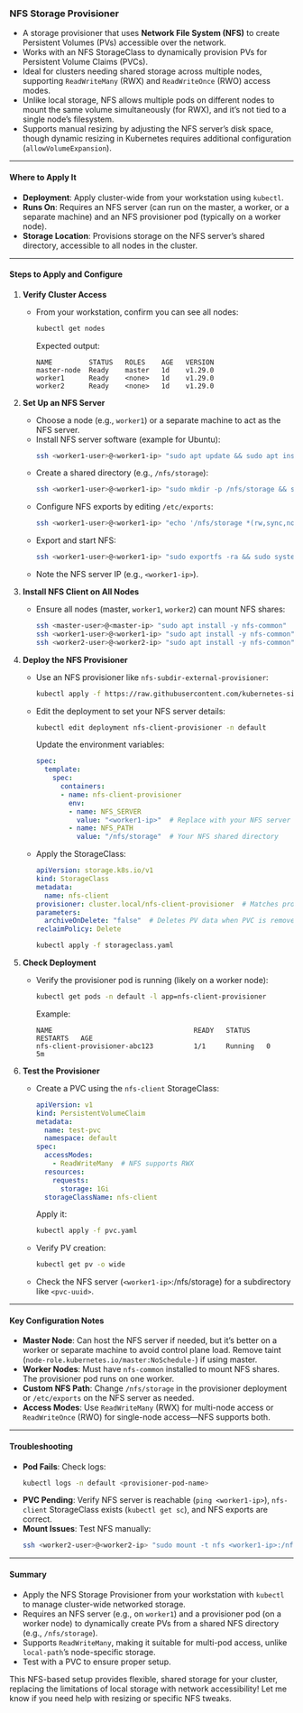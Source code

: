### **NFS Storage Provisioner**

- A storage provisioner that uses **Network File System (NFS)** to create Persistent Volumes (PVs) accessible over the network.
- Works with an NFS StorageClass to dynamically provision PVs for Persistent Volume Claims (PVCs).
- Ideal for clusters needing shared storage across multiple nodes, supporting `ReadWriteMany` (RWX) and `ReadWriteOnce` (RWO) access modes.
- Unlike local storage, NFS allows multiple pods on different nodes to mount the same volume simultaneously (for RWX), and it’s not tied to a single node’s filesystem.
- Supports manual resizing by adjusting the NFS server’s disk space, though dynamic resizing in Kubernetes requires additional configuration (`allowVolumeExpansion`).

---

#### **Where to Apply It**
- **Deployment**: Apply cluster-wide from your workstation using `kubectl`.
- **Runs On**: Requires an NFS server (can run on the master, a worker, or a separate machine) and an NFS provisioner pod (typically on a worker node).
- **Storage Location**: Provisions storage on the NFS server’s shared directory, accessible to all nodes in the cluster.

---

#### **Steps to Apply and Configure**

1. **Verify Cluster Access**
   - From your workstation, confirm you can see all nodes:
     ```bash
     kubectl get nodes
     ```
     Expected output:
     ```
     NAME         STATUS   ROLES    AGE   VERSION
     master-node  Ready    master   1d    v1.29.0
     worker1      Ready    <none>   1d    v1.29.0
     worker2      Ready    <none>   1d    v1.29.0
     ```

2. **Set Up an NFS Server**
   - Choose a node (e.g., `worker1`) or a separate machine to act as the NFS server.
   - Install NFS server software (example for Ubuntu):
     ```bash
     ssh <worker1-user>@<worker1-ip> "sudo apt update && sudo apt install -y nfs-kernel-server"
     ```
   - Create a shared directory (e.g., `/nfs/storage`):
     ```bash
     ssh <worker1-user>@<worker1-ip> "sudo mkdir -p /nfs/storage && sudo chmod 777 /nfs/storage"
     ```
   - Configure NFS exports by editing `/etc/exports`:
     ```bash
     ssh <worker1-user>@<worker1-ip> "echo '/nfs/storage *(rw,sync,no_subtree_check,no_root_squash)' | sudo tee -a /etc/exports"
     ```
   - Export and start NFS:
     ```bash
     ssh <worker1-user>@<worker1-ip> "sudo exportfs -ra && sudo systemctl restart nfs-kernel-server"
     ```
   - Note the NFS server IP (e.g., `<worker1-ip>`).

3. **Install NFS Client on All Nodes**
   - Ensure all nodes (master, `worker1`, `worker2`) can mount NFS shares:
     ```bash
     ssh <master-user>@<master-ip> "sudo apt install -y nfs-common"
     ssh <worker1-user>@<worker1-ip> "sudo apt install -y nfs-common"
     ssh <worker2-user>@<worker2-ip> "sudo apt install -y nfs-common"
     ```

4. **Deploy the NFS Provisioner**
   - Use an NFS provisioner like `nfs-subdir-external-provisioner`:
     ```bash
     kubectl apply -f https://raw.githubusercontent.com/kubernetes-sigs/nfs-subdir-external-provisioner/master/deploy/deployment.yaml
     ```
   - Edit the deployment to set your NFS server details:
     ```bash
     kubectl edit deployment nfs-client-provisioner -n default
     ```
     Update the environment variables:
     ```yaml
     spec:
       template:
         spec:
           containers:
           - name: nfs-client-provisioner
             env:
             - name: NFS_SERVER
               value: "<worker1-ip>"  # Replace with your NFS server IP
             - name: NFS_PATH
               value: "/nfs/storage"  # Your NFS shared directory
     ```
   - Apply the StorageClass:
     ```yaml
     apiVersion: storage.k8s.io/v1
     kind: StorageClass
     metadata:
       name: nfs-client
     provisioner: cluster.local/nfs-client-provisioner  # Matches provisioner name
     parameters:
       archiveOnDelete: "false"  # Deletes PV data when PVC is removed
     reclaimPolicy: Delete
     ```
     ```bash
     kubectl apply -f storageclass.yaml
     ```

5. **Check Deployment**
   - Verify the provisioner pod is running (likely on a worker node):
     ```bash
     kubectl get pods -n default -l app=nfs-client-provisioner
     ```
     Example:
     ```
     NAME                                   READY   STATUS    RESTARTS   AGE
     nfs-client-provisioner-abc123          1/1     Running   0          5m
     ```

6. **Test the Provisioner**
   - Create a PVC using the `nfs-client` StorageClass:
     ```yaml
     apiVersion: v1
     kind: PersistentVolumeClaim
     metadata:
       name: test-pvc
       namespace: default
     spec:
       accessModes:
         - ReadWriteMany  # NFS supports RWX
       resources:
         requests:
           storage: 1Gi
       storageClassName: nfs-client
     ```
     Apply it:
     ```bash
     kubectl apply -f pvc.yaml
     ```
   - Verify PV creation:
     ```bash
     kubectl get pv -o wide
     ```
   - Check the NFS server (`<worker1-ip>`:/nfs/storage) for a subdirectory like `<pvc-uuid>`.

---

#### **Key Configuration Notes**
- **Master Node**: Can host the NFS server if needed, but it’s better on a worker or separate machine to avoid control plane load. Remove taint (`node-role.kubernetes.io/master:NoSchedule-`) if using master.
- **Worker Nodes**: Must have `nfs-common` installed to mount NFS shares. The provisioner pod runs on one worker.
- **Custom NFS Path**: Change `/nfs/storage` in the provisioner deployment or `/etc/exports` on the NFS server as needed.
- **Access Modes**: Use `ReadWriteMany` (RWX) for multi-node access or `ReadWriteOnce` (RWO) for single-node access—NFS supports both.

---

#### **Troubleshooting**
- **Pod Fails**: Check logs:
  ```bash
  kubectl logs -n default <provisioner-pod-name>
  ```
- **PVC Pending**: Verify NFS server is reachable (`ping <worker1-ip>`), `nfs-client` StorageClass exists (`kubectl get sc`), and NFS exports are correct.
- **Mount Issues**: Test NFS manually:
  ```bash
  ssh <worker2-user>@<worker2-ip> "sudo mount -t nfs <worker1-ip>:/nfs/storage /mnt"
  ```

---

#### **Summary**
- Apply the NFS Storage Provisioner from your workstation with `kubectl` to manage cluster-wide networked storage.
- Requires an NFS server (e.g., on `worker1`) and a provisioner pod (on a worker node) to dynamically create PVs from a shared NFS directory (e.g., `/nfs/storage`).
- Supports `ReadWriteMany`, making it suitable for multi-pod access, unlike `local-path`’s node-specific storage.
- Test with a PVC to ensure proper setup.

This NFS-based setup provides flexible, shared storage for your cluster, replacing the limitations of local storage with network accessibility! Let me know if you need help with resizing or specific NFS tweaks.